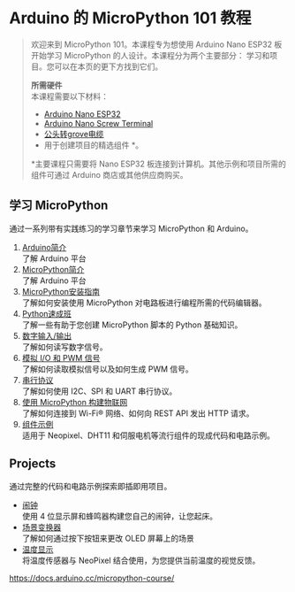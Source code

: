 # Arduino 的 MicroPython 101 教程

> 欢迎来到 MicroPython 101。本课程专为想使用 Arduino Nano ESP32 板开始学习 MicroPython 的人设计。本课程分为两个主要部分： 学习和项目。您可以在本页的更下方找到它们。  
>   
> **所需硬件**  
> 本课程需要以下材料：
> 
> - [Arduino Nano ESP32](https://store.arduino.cc/products/nano-esp32)
> - [Arduino Nano Screw Terminal](https://store.arduino.cc/products/nano-screw-terminal)
> - [公头转grove电缆](https://store.arduino.cc/products/grove-4-pin-male-to-grove-4-pin-cable-5-pcs)
> - 用于创建项目的精选组件 *。
> 
> *主要课程只需要将 Nano ESP32 板连接到计算机。其他示例和项目所需的组件可通过 Arduino 商店或其他供应商购买。

## 学习 MicroPython 
  
通过一系列带有实践练习的学习章节来学习 MicroPython 和 Arduino。

1. [Arduino简介](https://docs.arduino.cc/micropython-course/course/introduction-arduino)  
  了解 Arduino 平台
2. [MicroPython简介](https://docs.arduino.cc/micropython-course/course/introduction-python)  
  了解 Arduino 平台
3. [MicroPython安装指南](https://docs.arduino.cc/micropython-course/course/installation)  
  了解如何安装使用 MicroPython 对电路板进行编程所需的代码编辑器。
4. [Python速成班](https://docs.arduino.cc/micropython-course/course/python-cc)  
  了解一些有助于您创建 MicroPython 脚本的 Python 基础知识。
5. [数字输入/输出](https://docs.arduino.cc/micropython-course/course/digital)  
  了解如何读写数字信号。
6. [模拟 I/O 和 PWM 信号](https://docs.arduino.cc/micropython-course/course/analog)  
  了解如何读取模拟信号以及如何生成 PWM 信号。
7. [串行协议](https://docs.arduino.cc/micropython-course/course/serial)  
  了解如何使用 I2C、SPI 和 UART 串​​行协议。
8. [使用 MicroPython 构建物联网](https://docs.arduino.cc/micropython-course/course/internet-of-things)  
  了解如何连接到 Wi-Fi® 网络、如何向 REST API 发出 HTTP 请求。
9. [组件示例](https://docs.arduino.cc/micropython-course/course/examples)  
  适用于 Neopixel、DHT11 和伺服电机等流行组件的现成代码和电路示例。

## Projects
  
通过完整的代码和电路示例探索即插即用项目。

- [闹钟](https://docs.arduino.cc/micropython-course/projects/alarm-clock)  
  使用 4 位显示屏和蜂鸣器构建您自己的闹钟，让您起床。
- [场景变换器](https://docs.arduino.cc/micropython-course/projects/scene-changer)  
  了解如何通过按下按钮来更改 OLED 屏幕上的场景
- [温度显示](https://docs.arduino.cc/micropython-course/projects/temperature-display)  
  将温度传感器与 NeoPixel 结合使用，为您提供当前温度的视觉反馈。

https://docs.arduino.cc/micropython-course/
